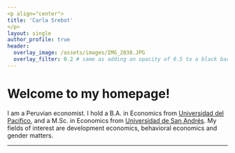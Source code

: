 ```yaml
---
<p align="center">
title: 'Carla Srebot'
</p>
layout: single
author_profile: true
header:
  overlay_image: /assets/images/IMG_2038.JPG
  overlay_filter: 0.2 # same as adding an opacity of 0.5 to a black background
---
```


# Welcome to my homepage! #

I am a Peruvian economist. I hold a B.A. in Economics from [Universidad del Pacífico](https://www.up.edu.pe/en/), and a M.Sc. in Economics from [Universidad de San Andrés](https://udesa.edu.ar/). 
My fields of interest are development economics, behavioral economics and gender matters.

---

